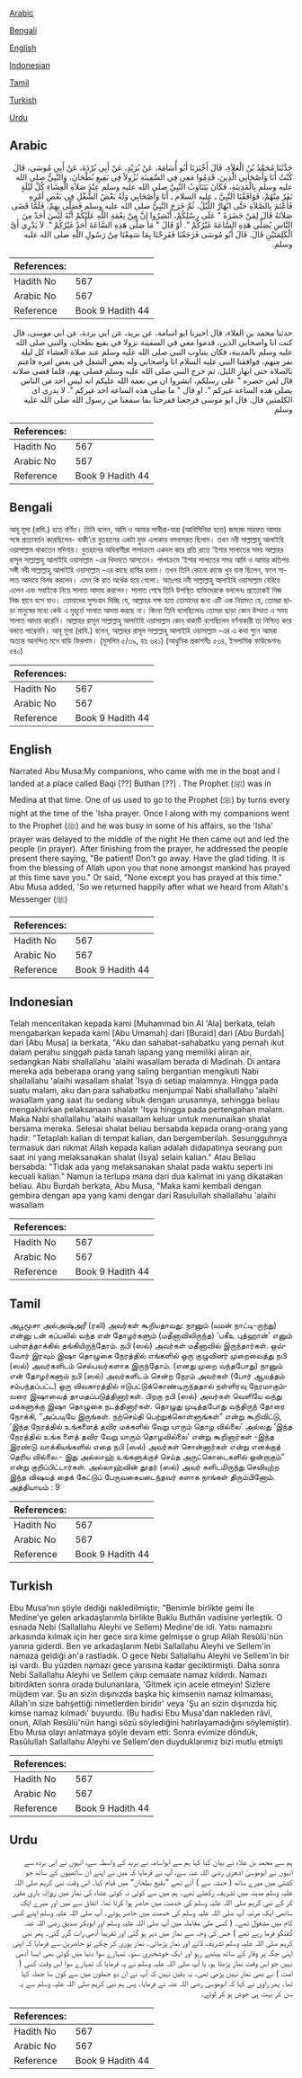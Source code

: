 [Arabic](#arabic)

[Bengali](#bengali)

[English](#english)

[Indonesian](#indonesian)

[Tamil](#tamil)

[Turkish](#turkish)

[Urdu](#urdu)

## Arabic


<div dir="rtl" lang="ar" style={{fontSize:'larger',backgroundColor:'#f8f9fa',padding:20}}>
حَدَّثَنَا مُحَمَّدُ بْنُ الْعَلاَءِ، قَالَ أَخْبَرَنَا أَبُو أُسَامَةَ، عَنْ بُرَيْدٍ، عَنْ أَبِي بُرْدَةَ، عَنْ أَبِي مُوسَى، قَالَ كُنْتُ أَنَا وَأَصْحَابِي الَّذِينَ، قَدِمُوا مَعِي فِي السَّفِينَةِ نُزُولاً فِي بَقِيعِ بُطْحَانَ، وَالنَّبِيُّ صلى الله عليه وسلم بِالْمَدِينَةِ، فَكَانَ يَتَنَاوَبُ النَّبِيَّ صلى الله عليه وسلم عِنْدَ صَلاَةِ الْعِشَاءِ كُلَّ لَيْلَةٍ نَفَرٌ مِنْهُمْ، فَوَافَقْنَا النَّبِيَّ ـ عليه السلام ـ أَنَا وَأَصْحَابِي وَلَهُ بَعْضُ الشُّغْلِ فِي بَعْضِ أَمْرِهِ فَأَعْتَمَ بِالصَّلاَةِ حَتَّى ابْهَارَّ اللَّيْلُ، ثُمَّ خَرَجَ النَّبِيُّ صلى الله عليه وسلم فَصَلَّى بِهِمْ، فَلَمَّا قَضَى صَلاَتَهُ قَالَ لِمَنْ حَضَرَهُ ‏"‏ عَلَى رِسْلِكُمْ، أَبْشِرُوا إِنَّ مِنْ نِعْمَةِ اللَّهِ عَلَيْكُمْ أَنَّهُ لَيْسَ أَحَدٌ مِنَ النَّاسِ يُصَلِّي هَذِهِ السَّاعَةَ غَيْرُكُمْ ‏"‏‏.‏ أَوْ قَالَ ‏"‏ مَا صَلَّى هَذِهِ السَّاعَةَ أَحَدٌ غَيْرُكُمْ ‏"‏‏.‏ لاَ يَدْرِي أَىَّ الْكَلِمَتَيْنِ قَالَ‏.‏ قَالَ أَبُو مُوسَى فَرَجَعْنَا فَفَرِحْنَا بِمَا سَمِعْنَا مِنْ رَسُولِ اللَّهِ صلى الله عليه وسلم‏.‏
</div>
<div style={{backgroundColor:'#f8f9fa',padding:20, marginBottom: 10}}><table> <thead> <tr> <th>References:</th> <th></th> </tr> </thead> <tbody><tr><td>Hadith No</td><td>567</td></tr><tr><td>Arabic No</td><td>567</td></tr><tr><td>Reference</td><td>Book 9 Hadith 44</td></tr></tbody></table></div>


<div dir="rtl" lang="ar" style={{fontSize:'larger',backgroundColor:'#f8f9fa',padding:20}}>
حدثنا محمد بن العلاء، قال اخبرنا ابو اسامة، عن بريد، عن ابي بردة، عن ابي موسى، قال كنت انا واصحابي الذين، قدموا معي في السفينة نزولا في بقيع بطحان، والنبي صلى الله عليه وسلم بالمدينة، فكان يتناوب النبي صلى الله عليه وسلم عند صلاة العشاء كل ليلة نفر منهم، فوافقنا النبي عليه السلام انا واصحابي وله بعض الشغل في بعض امره فاعتم بالصلاة حتى ابهار الليل، ثم خرج النبي صلى الله عليه وسلم فصلى بهم، فلما قضى صلاته قال لمن حضره " على رسلكم، ابشروا ان من نعمة الله عليكم انه ليس احد من الناس يصلي هذه الساعة غيركم ". او قال " ما صلى هذه الساعة احد غيركم ". لا يدري اى الكلمتين قال. قال ابو موسى فرجعنا ففرحنا بما سمعنا من رسول الله صلى الله عليه وسلم
</div>
<div style={{backgroundColor:'#f8f9fa',padding:20, marginBottom: 10}}><table> <thead> <tr> <th>References:</th> <th></th> </tr> </thead> <tbody><tr><td>Hadith No</td><td>567</td></tr><tr><td>Arabic No</td><td>567</td></tr><tr><td>Reference</td><td>Book 9 Hadith 44</td></tr></tbody></table></div>

## Bengali


<div dir="ltr" lang="bn" style={{fontSize:'larger',backgroundColor:'#f8f9fa',padding:20}}>
আবূ মূসা (রাযি.) হতে বর্ণিত। তিনি বলেন, আমি ও আমার সাথীরা-যারা (আবিসিনিয়া হতে) জাহাজ মারফত আমার সঙ্গে প্রত্যাবর্তন করেছিলেন- বাকী‘য়ে বুতহানের একটা মুক্ত এলাকায় বসবাসরত ছিলাম। তখন নবী সাল্লাল্লাহু আলাইহি ওয়াসাল্লাম থাকতেন মদিনা্য়। বুতহানের অধিবাসীরা পালাক্রমে একদল করে প্রতি রাতে ‘ইশার সালাতের সময় আল্লাহর রাসূল সাল্লাল্লাহু আলাইহি ওয়াসাল্লাম -এর খিদমতে আসতেন। পালাক্রমে ‘ইশার সালাতের সময় আমি ও আমার কতিপয় সঙ্গী নবী সাল্লাল্লাহু আলাইহি ওয়াসাল্লাম -এর কাছে হাযির হলাম। তখন তিনি কোনো কাজে খুব ব্যস্ত ছিলেন, ফলে সালাত আদায়ে বিলম্ব করলেন। এমন কি রাত অর্ধেক হয়ে গেলো। অতঃপর নবী সাল্লাল্লাহু আলাইহি ওয়াসাল্লাম বেরিয়ে এলেন এবং সবাইকে নিয়ে সালাত আদায় করলেন। সালাত শেষে তিনি উপস্থিত ব্যক্তিদেরকে বললেনঃ প্রত্যেকেই নিজ নিজ স্থানে বসে যাও। তোমাদের সুসংবাদ দিচ্ছি যে, আল্লাহর পক্ষ হতে তোমাদের জন্য এটি এক নিয়ামত যে, তোমরা ছাড়া মানুষের মধ্যে কেউ এ মুহূর্তে সালাত আদায় করছে না। কিংবা তিনি বলেছিলেনঃ তোমরা ছাড়া কোন উম্মাত এ সময় সালাত আদায় করেনি। আল্লাহর রাসূল সাল্লাল্লাহু আলাইহি ওয়াসাল্লাম কোন্ বাক্যটি বলেছিলেন বর্ণনাকারী তা নিশ্চিত করে বলতে পারেননি। আবূ মূসা (রাযি.) বলেন, আল্লাহর রাসূল সাল্লাল্লাহু আলাইহি ওয়াসাল্লাম -এর এ কথা শুনে আমরা অত্যন্ত আনন্দিত মনে বাড়ি ফিরলাম। (মুসলিম ৫/৩৯, হাঃ ৬৪১) (আধুনিক প্রকাশনীঃ ৫৩৪, ইসলামিক ফাউন্ডেশনঃ ৫৪০)
</div>
<div style={{backgroundColor:'#f8f9fa',padding:20, marginBottom: 10}}><table> <thead> <tr> <th>References:</th> <th></th> </tr> </thead> <tbody><tr><td>Hadith No</td><td>567</td></tr><tr><td>Arabic No</td><td>567</td></tr><tr><td>Reference</td><td>Book 9 Hadith 44</td></tr></tbody></table></div>

## English


<div dir="ltr" lang="en" style={{fontSize:'larger',backgroundColor:'#f8f9fa',padding:20}}>
Narrated Abu Musa:My companions, who came with me in the boat and I landed at a place called Baqi [??] Buthan [??] . The Prophet (ﷺ) was in Medina at that time. One of us used to go to the Prophet (ﷺ) by turns every night at the time of the 'Isha prayer. Once I along with my companions went to the Prophet (ﷺ) and he was busy in some of his affairs, so the 'Isha' prayer was delayed to the middle of the night He then came out and led the people (in prayer). After finishing from the prayer, he addressed the people present there saying, "Be patient! Don't go away. Have the glad tiding. It is from the blessing of Allah upon you that none amongst mankind has prayed at this time save you." Or said, "None except you has prayed at this time." Abu Musa added, 'So we returned happily after what we heard from Allah's Messenger (ﷺ)
</div>
<div style={{backgroundColor:'#f8f9fa',padding:20, marginBottom: 10}}><table> <thead> <tr> <th>References:</th> <th></th> </tr> </thead> <tbody><tr><td>Hadith No</td><td>567</td></tr><tr><td>Arabic No</td><td>567</td></tr><tr><td>Reference</td><td>Book 9 Hadith 44</td></tr></tbody></table></div>

## Indonesian


<div dir="ltr" lang="id" style={{fontSize:'larger',backgroundColor:'#f8f9fa',padding:20}}>
Telah menceritakan kepada kami [Muhammad bin Al 'Ala] berkata, telah mengabarkan kepada kami [Abu Umamah] dari [Buraid] dari [Abu Burdah] dari [Abu Musa] ia berkata, "Aku dan sahabat-sahabatku yang pernah ikut dalam perahu singgah pada tanah lapang yang memiliki aliran air, sedangkan Nabi shallallahu 'alaihi wasallam berada di Madinah. Di antara mereka ada beberapa orang yang saling bergantian mengikuti Nabi shallallahu 'alaihi wasallam shalat 'Isya di setiap malamnya. Hingga pada suatu malam, aku dan para sahabatku menjumpai Nabi shallallahu 'alaihi wasallam yang saat itu sedang sibuk dengan urusannya, sehingga beliau mengakhirkan pelaksanaan shalatr 'Isya hingga pada pertengahan malam. Maka Nabi shallallahu 'alaihi wasallam keluar untuk menunaikan shalat bersama mereka. Selesai shalat beliau bersabda kepada orang-orang yang hadir: "Tetaplah kalian di tempat kalian, dan bergemberilah. Sesungguhnya termasuk dari nikmat Allah kepada kalian adalah didapatinya seorang pun saat ini yang melaksanakan shalat (Isya) selain kalian." Atau Beliau bersabda: "Tidak ada yang melaksanakan shalat pada waktu seperti ini kecuali kalian." Namun ia terlupa mana dari dua kalimat ini yang dikatakan beliau. Abu Burdah berkata, Abu Musa, "Maka kami kembali dengan gembira dengan apa yang kami dengar dari Rasulullah shallallahu 'alaihi wasallam
</div>
<div style={{backgroundColor:'#f8f9fa',padding:20, marginBottom: 10}}><table> <thead> <tr> <th>References:</th> <th></th> </tr> </thead> <tbody><tr><td>Hadith No</td><td>567</td></tr><tr><td>Arabic No</td><td>567</td></tr><tr><td>Reference</td><td>Book 9 Hadith 44</td></tr></tbody></table></div>

## Tamil


<div dir="ltr" lang="ta" style={{fontSize:'larger',backgroundColor:'#f8f9fa',padding:20}}>
அபூமூசா அல்அஷ்அரீ (ரலி) அவர்கள் கூறியதாவது: நானும் (யமன் நாட்டி-ருந்து) என்னு டன் கப்பலில் வந்த என் தோழர்களும் (மதீனாவிலிருந்த) ‘பகீஉ புத்ஹான்’ எனும் பள்ளத்தாக்கில் தங்கியிருந்தோம். நபி (ஸல்) அவர்கள் மதீனாவில் இருந்தார்கள். ஒவ்வோர் இரவும் இஷா தொழுகை நேரத்தில் எங்களில் ஒரு குழுவினர் முறைவைத்து நபி (ஸல்) அவர்களிடம் செல்பவர்களாக இருந்தோம். (எனது முறை வந்தபோது) நானும் என் தோழர்களும் நபி (ஸல்) அவர்களிடம் சென்ற நேரம் அவர்கள் (போர் ஆயத்தம் சம்பந்தப்பட்ட) ஒரு விவகாரத்தில் ஈடுபட்டுக்கொண்டிருந்ததால் நள்ளிரவு நேரமாகும்வரை இஷாவைத் தாமதப்படுத்தினார்கள். பிறகு நபி (ஸல்) அவர்கள் வெளியே வந்து மக்களுக்கு இஷா தொழுகை நடத்தினார்கள். தொழுது முடித்தபோது வந்திருந் தோரை நோக்கி, “அப்படியே இருங்கள். நற்செய்தி பெற்றுக்கொள்ளுங்கள்” என்று கூறிவிட்டு, ‘இந்த நேரத்தில் உங்களைத் தவிர மக்களில் வேறு யாரும் தொழ வில்லை’ அல்லது ‘இந்த நேரத்தில் உங்க ளைத் தவிர வேறு யாரும் தொழவில்லை’ என்று கூறினார்கள் -இந்த இரண்டு வாக்கியங்களில் எதை நபி (ஸல்) அவர்கள் சொன்னார்கள் என்று எனக்குத் தெரிய வில்லை.- இது அல்லாஹ் உங்களுக்குச் செய்த அருட்கொடைகளில் ஒன்றாகும்” என்று குறிப்பிட்டார்கள். அல்லாஹ்வின் தூதர் (ஸல்) அவர் களிடமிருந்து செவியுற்ற இந்த விஷயத் தைக் கேட்டுப் பேருவகையடைந்தவர் களாக நாங்கள் திரும்பினோம். அத்தியாயம் : 9
</div>
<div style={{backgroundColor:'#f8f9fa',padding:20, marginBottom: 10}}><table> <thead> <tr> <th>References:</th> <th></th> </tr> </thead> <tbody><tr><td>Hadith No</td><td>567</td></tr><tr><td>Arabic No</td><td>567</td></tr><tr><td>Reference</td><td>Book 9 Hadith 44</td></tr></tbody></table></div>

## Turkish


<div dir="ltr" lang="tr" style={{fontSize:'larger',backgroundColor:'#f8f9fa',padding:20}}>
Ebu Musa'nın şöyle dediği nakledilmiştir; "Benimle birlikte gemi İle Medine'ye gelen arkadaşlarımla birlikte Bakîu Buthân vadisine yerleştik. O esnada Nebi (Sallallahu Aleyhi ve Sellem) Medine'de idi. Yatsı namazını arkasında kılmak için her gece sıra kime gelmişse o grup Allah Resûlü'nün yanına giderdi. Ben ve arkadaşlarım Nebi Sallallahu Aleyhi ve Sellem'in namaza geldiği an'a rastladık. O gece Nebi Sallallahu Aleyhi ve Sellem'in bir işi vardı. Bu yüzden namazı gece yarısına kadar geciktirmişti. Daha sonra Nebi Sallallahu Aleyhi ve Sellem çıkıp cemaate namaz kıldırdı. Namazı bitirdikten sonra orada bulunanlara, 'Gitmek için acele etmeyin! Sizlere müjdem var. Şu an sizin dışınızda başka hiç kimsenin namaz kılmaması, Allah'ın size bahşettiği nimetlerden biridir' veya 'Şu an sizin dışınızda hiç kimse namaz kılmadı' buyurdu. (Bu hadisi Ebu Musa'dan nakleden râvî, onun, Allah Resûlü'nün hangi sözü söylediğini hatırlayamadığını söylemiştir). Ebu Musa olayı anlatmaya şöyle devam etti: Sonra evimize döndük, Rasûlullah Sallallahu Aleyhi ve Sellem'den duyduklarımız bizi mutlu etmişti
</div>
<div style={{backgroundColor:'#f8f9fa',padding:20, marginBottom: 10}}><table> <thead> <tr> <th>References:</th> <th></th> </tr> </thead> <tbody><tr><td>Hadith No</td><td>567</td></tr><tr><td>Arabic No</td><td>567</td></tr><tr><td>Reference</td><td>Book 9 Hadith 44</td></tr></tbody></table></div>

## Urdu


<div dir="rtl" lang="ur" style={{fontSize:'larger',backgroundColor:'#f8f9fa',padding:20}}>
ہم سے محمد بن علاء نے بیان کیا کہا ہم سے ابواسامہ نے برید کے واسطہ سے، انہوں نے ابی بردہ سے انہوں نے ابوموسیٰ اشعری رضی اللہ عنہ سے، آپ نے فرمایا کہ میں نے اپنے ان ساتھیوں کے ساتھ جو کشتی میں میرے ساتھ ( حبشہ سے ) آئے تھے ”بقیع بطحان“ میں قیام کیا۔ اس وقت نبی کریم صلی اللہ علیہ وسلم مدینہ میں تشریف رکھتے تھے۔ ہم میں سے کوئی نہ کوئی عشاء کی نماز میں روزانہ باری مقرر کر کے نبی کریم صلی اللہ علیہ وسلم کی خدمت میں حاضر ہوا کرتا تھا۔ اتفاق سے میں اور میرے ایک ساتھی ایک مرتبہ آپ صلی اللہ علیہ وسلم کی خدمت میں حاضر ہوئے۔ آپ صلی اللہ علیہ وسلم اپنے کسی کام میں مشغول تھے۔ ( کسی ملی معاملہ میں آپ صلی اللہ علیہ وسلم اور ابوبکر صدیق رضی اللہ عنہ گفتگو فرما رہے تھے ) جس کی وجہ سے نماز میں دیر ہو گئی اور تقریباً آدھی رات گزر گئی۔ پھر نبی کریم صلی اللہ علیہ وسلم تشریف لائے اور نماز پڑھائی۔ نماز پوری کر چکے تو حاضرین سے فرمایا کہ اپنی اپنی جگہ پر وقار کے ساتھ بیٹھے رہو اور ایک خوشخبری سنو۔ تمہارے سوا دنیا میں کوئی بھی ایسا آدمی نہیں جو اس وقت نماز پڑھتا ہو، یا آپ صلی اللہ علیہ وسلم نے یہ فرمایا کہ تمہارے سوا اس وقت کسی ( امت ) نے بھی نماز نہیں پڑھی تھی۔ یہ یقین نہیں کہ آپ نے ان دو جملوں میں سے کون سا جملہ کہا تھا۔ پھر راوی نے کہا کہ ابوموسیٰ رضی اللہ عنہ نے فرمایا۔ پس ہم نبی کریم صلی اللہ علیہ وسلم سے یہ سن کر بہت ہی خوش ہو کر لوٹے۔
</div>
<div style={{backgroundColor:'#f8f9fa',padding:20, marginBottom: 10}}><table> <thead> <tr> <th>References:</th> <th></th> </tr> </thead> <tbody><tr><td>Hadith No</td><td>567</td></tr><tr><td>Arabic No</td><td>567</td></tr><tr><td>Reference</td><td>Book 9 Hadith 44</td></tr></tbody></table></div>